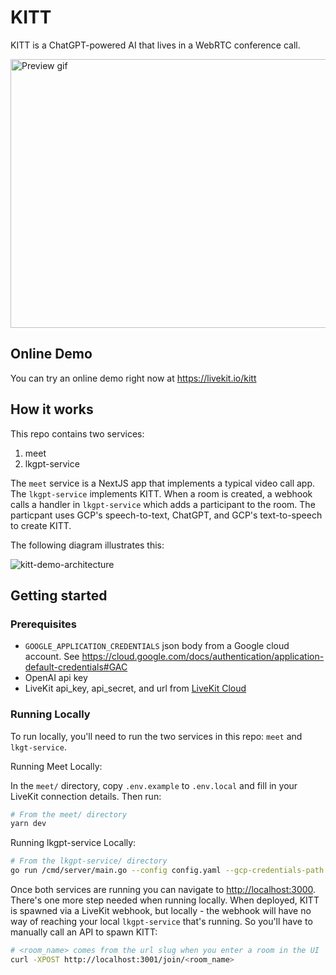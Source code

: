 # KITT

KITT is a ChatGPT-powered AI that lives in a WebRTC conference call.

<img src="https://user-images.githubusercontent.com/8453967/231227021-4f5a4412-ff14-4837-97e7-c55a1d9717c4.gif" 
        alt="Preview gif" 
        width="690" 
        height="430" />

## Online Demo

You can try an online demo right now at <https://livekit.io/kitt>

## How it works

This repo contains two services:
1. meet
2. lkgpt-service

The `meet` service is a NextJS app that implements a typical video call app. The `lkgpt-service` implements KITT. When a room is created, a webhook calls a handler in `lkgpt-service` which adds a participant to the room. The particpant uses GCP's speech-to-text, ChatGPT, and GCP's text-to-speech to create KITT.

The following diagram illustrates this:

![kitt-demo-architecture](https://user-images.githubusercontent.com/8453967/231060467-a2984951-71d9-45f4-ad5d-9eb35be229de.svg)

## Getting started

### Prerequisites

- `GOOGLE_APPLICATION_CREDENTIALS` json body from a Google cloud account. See <https://cloud.google.com/docs/authentication/application-default-credentials#GAC>
- OpenAI api key
- LiveKit api_key, api_secret, and url from [LiveKit Cloud](https://cloud.livekit.io)

### Running Locally

To run locally, you'll need to run the two services in this repo: `meet` and `lkgt-service`.

Running Meet Locally:

In the `meet/` directory, copy `.env.example` to `.env.local` and fill in your LiveKit connection details. Then run:

```bash
# From the meet/ directory
yarn dev
```

Running lkgpt-service Locally:

```bash
# From the lkgpt-service/ directory
go run /cmd/server/main.go --config config.yaml --gcp-credentials-path gcp-credentials.json`
```

Once both services are running you can navigate to <http://localhost:3000>. There's one more step needed when running locally. When deployed, KITT is spawned via a LiveKit webhook, but locally - the webhook will have no way of reaching your local `lkgpt-service` that's running. So you'll have to manually call an API to spawn KITT:

```bash
# <room_name> comes from the url slug when you enter a room in the UI
curl -XPOST http://localhost:3001/join/<room_name>
```
